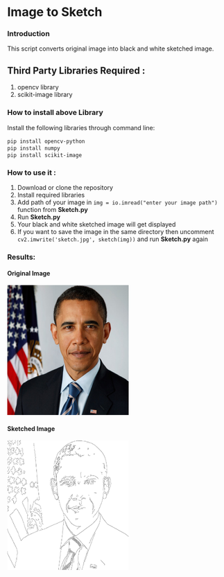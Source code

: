 # Image to Sketch

### Introduction
This script converts original image into black and white sketched image.

## Third Party Libraries Required :
1. opencv library 
2. scikit-image library

### How to install above Library
Install the following libraries through command line:
```
pip install opencv-python
pip install numpy
pip install scikit-image
```
### How to use it :
1. Download or clone the repository
2. Install required libraries
3. Add path of your image in ```img = io.imread("enter your image path") ``` function from **Sketch.py**
4. Run **Sketch.py**
5. Your black and white sketched image will get displayed
6. If you want to save the image in the same directory then uncomment ```cv2.imwrite('sketch.jpg', sketch(img))``` and run **Sketch.py** again

### Results:

#### Original Image
<img src ="https://github.com/sharur7/Rotten-Scripts/blob/sharur7/Python/Image_Sketch/obama.jpg?raw=true" alt="Original_image" width="280" height="300">

#### Sketched Image
<img src ="https://github.com/sharur7/Rotten-Scripts/blob/sharur7/Python/Image_Sketch/sketch.jpg?raw=true" alt="Original_image" width="280" height="300">
